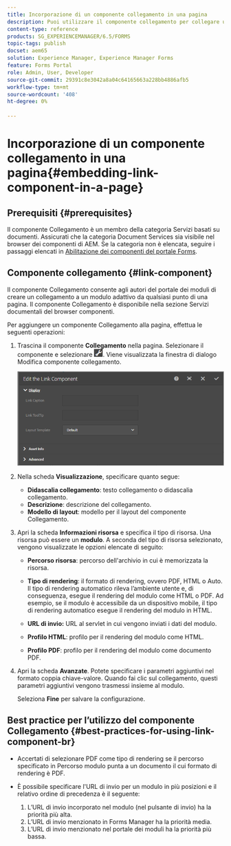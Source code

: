 ```yaml
---
title: Incorporazione di un componente collegamento in una pagina
description: Puoi utilizzare il componente collegamento per collegare un documento adattivo o un modulo adattivo da qualsiasi pagina.
content-type: reference
products: SG_EXPERIENCEMANAGER/6.5/FORMS
topic-tags: publish
docset: aem65
solution: Experience Manager, Experience Manager Forms
feature: Forms Portal
role: Admin, User, Developer
source-git-commit: 29391c8e3042a8a04c64165663a228bb4886afb5
workflow-type: tm+mt
source-wordcount: '408'
ht-degree: 0%

---
```


# Incorporazione di un componente collegamento in una pagina{#embedding-link-component-in-a-page}

## Prerequisiti {#prerequisites}

Il componente Collegamento è un membro della categoria Servizi basati su documenti. Assicurati che la categoria Document Services sia visibile nel browser dei componenti di AEM. Se la categoria non è elencata, seguire i passaggi elencati in [Abilitazione dei componenti del portale Forms](/help/forms/using/enabling-forms-portal-components.md).

## Componente collegamento {#link-component}

Il componente Collegamento consente agli autori del portale dei moduli di creare un collegamento a un modulo adattivo da qualsiasi punto di una pagina. Il componente Collegamento è disponibile nella sezione Servizi documentali del browser componenti.

Per aggiungere un componente Collegamento alla pagina, effettua le seguenti operazioni:

1. Trascina il componente **Collegamento** nella pagina. Selezionare il componente e selezionare ![cmppr](assets/cmppr.png). Viene visualizzata la finestra di dialogo Modifica componente collegamento.

   ![modifica-collegamento-componente](assets/edit-link-component.png)

1. Nella scheda **Visualizzazione**, specificare quanto segue:

   * **Didascalia collegamento**: testo collegamento o didascalia collegamento.
   * **Descrizione**: descrizione del collegamento.
   * **Modello di layout**: modello per il layout del componente Collegamento.

1. Apri la scheda **Informazioni risorsa** e specifica il tipo di risorsa. Una risorsa può essere un **modulo**. A seconda del tipo di risorsa selezionato, vengono visualizzate le opzioni elencate di seguito:

   * **Percorso risorsa**: percorso dell&#39;archivio in cui è memorizzata la risorsa.

   * **Tipo di rendering**: il formato di rendering, ovvero PDF, HTML o Auto. Il tipo di rendering automatico rileva l’ambiente utente e, di conseguenza, esegue il rendering del modulo come HTML o PDF. Ad esempio, se il modulo è accessibile da un dispositivo mobile, il tipo di rendering automatico esegue il rendering del modulo in HTML.
   * **URL di invio:** URL al servlet in cui vengono inviati i dati del modulo.
   * **Profilo HTML**: profilo per il rendering del modulo come HTML.
   * **Profilo PDF**: profilo per il rendering del modulo come documento PDF.

1. Apri la scheda **Avanzate**. Potete specificare i parametri aggiuntivi nel formato coppia chiave-valore. Quando fai clic sul collegamento, questi parametri aggiuntivi vengono trasmessi insieme al modulo.

   Seleziona **Fine** per salvare la configurazione.

## Best practice per l’utilizzo del componente Collegamento {#best-practices-for-using-link-component-br}

* Accertati di selezionare PDF come tipo di rendering se il percorso specificato in Percorso modulo punta a un documento il cui formato di rendering è PDF.
* È possibile specificare l&#39;URL di invio per un modulo in più posizioni e il relativo ordine di precedenza è il seguente:

   1. L’URL di invio incorporato nel modulo (nel pulsante di invio) ha la priorità più alta.
   1. L’URL di invio menzionato in Forms Manager ha la priorità media.
   1. L’URL di invio menzionato nel portale dei moduli ha la priorità più bassa.
